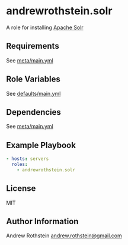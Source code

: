 andrewrothstein.solr
===========================

A role for installing [Apache Solr](http://solr.apache.org/)

Requirements
------------

See [meta/main.yml](meta/main.yml)

Role Variables
--------------

See [defaults/main.yml](defaults/main.yml)

Dependencies
------------

See [meta/main.yml](meta/main.yml)

Example Playbook
----------------

```yml
- hosts: servers
  roles:
    - andrewrothstein.solr
```

License
-------

MIT

Author Information
------------------

Andrew Rothstein <andrew.rothstein@gmail.com>
